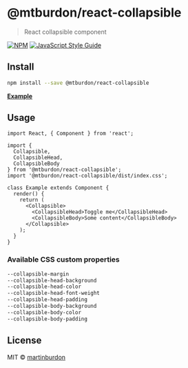 # @mtburdon/react-collapsible

> React collapsible component

[![NPM](https://img.shields.io/npm/v/@mtburdon/react-collapsible.svg)](https://www.npmjs.com/package/@mtburdon/react-collapsible) [![JavaScript Style Guide](https://img.shields.io/badge/code_style-standard-brightgreen.svg)](https://standardjs.com)

## Install

```bash
npm install --save @mtburdon/react-collapsible
```

**[Example](https://martinburdon.github.io/react-collapsible/)**

## Usage

```tsx
import React, { Component } from 'react';

import {
  Collapsible,
  CollapsibleHead,
  CollapsibleBody
} from '@mtburdon/react-collapsible';
import '@mtburdon/react-collapsible/dist/index.css';

class Example extends Component {
  render() {
    return (
      <Collapsible>
        <CollapsibleHead>Toggle me</CollapsibleHead>
        <CollapsibleBody>Some content</CollapsibleBody>
      </Collapsible>
    );
  }
}
```

### Available CSS custom properties

```css
--collapsible-margin
--collapsible-head-background
--collapsible-head-color
--collapsible-head-font-weight
--collapsible-head-padding
--collapsible-body-background
--collapsible-body-color
--collapsible-body-padding
```

## License

MIT © [martinburdon](https://github.com/martinburdon)
